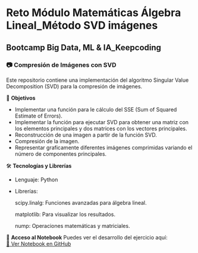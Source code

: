# Reto Módulo Matemáticas Álgebra Lineal_Método SVD imágenes
## Bootcamp Big Data, ML & IA_Keepcoding

### 📷 Compresión de Imágenes con SVD
Este repositorio contiene una implementación del algoritmo Singular Value Decomposition (SVD) para la compresión de imágenes.

📌 **Objetivos**
- Implementar una función para le cálculo del SSE (Sum of Squared Estimate of Errors).
- Implementar la función para ejecutar SVD para obtener una matriz con los elementos principales y dos matrices con los vectores principales.
- Reconstrucción de una imagen a partir de la función SVD.
- Compresión de la imagen.
- Representar graficamente diferentes imágenes comprimidas variando el número de componentes principales.


🛠️ **Tecnologías y Librerías**
- Lenguaje: Python
- Librerías:
  
  scipy.linalg: Funciones avanzadas para álgebra lineal.
  
  matplotlib: Para visualizar los resultados.
  
  nump: Operaciones matemáticas y matriciales.

🔗 **Acceso al Notebook**
Puedes ver el desarrollo del ejercicio aquí:  
[📓 Ver Notebook en GitHub](https://github.com/Leticia2512/Reto-Modulo-Matematicas_Algebra-Lineal-Metodo-SVD-imagenes/blob/main/Reto_Metodo_SVD_Comprimir_imagen.ipynb)  
